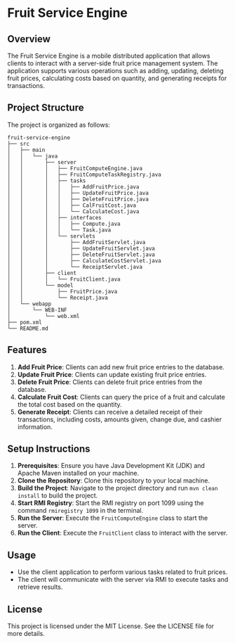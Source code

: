 # Fruit Service Engine

## Overview
The Fruit Service Engine is a mobile distributed application that allows clients to interact with a server-side fruit price management system. The application supports various operations such as adding, updating, deleting fruit prices, calculating costs based on quantity, and generating receipts for transactions.

## Project Structure
The project is organized as follows:

```
fruit-service-engine
├── src
│   ├── main
│   │   └── java
│   │       ├── server
│   │       │   ├── FruitComputeEngine.java
│   │       │   ├── FruitComputeTaskRegistry.java
│   │       │   ├── tasks
│   │       │   │   ├── AddFruitPrice.java
│   │       │   │   ├── UpdateFruitPrice.java
│   │       │   │   ├── DeleteFruitPrice.java
│   │       │   │   ├── CalFruitCost.java
│   │       │   │   └── CalculateCost.java
│   │       │   ├── interfaces
│   │       │   │   ├── Compute.java
│   │       │   │   └── Task.java
│   │       │   └── servlets
│   │       │       ├── AddFruitServlet.java
│   │       │       ├── UpdateFruitServlet.java
│   │       │       ├── DeleteFruitServlet.java
│   │       │       ├── CalculateCostServlet.java
│   │       │       └── ReceiptServlet.java
│   │       ├── client
│   │       │   └── FruitClient.java
│   │       └── model
│   │           ├── FruitPrice.java
│   │           └── Receipt.java
│   └── webapp
│       └── WEB-INF
│           └── web.xml
├── pom.xml
└── README.md
```

## Features
1. **Add Fruit Price**: Clients can add new fruit price entries to the database.
2. **Update Fruit Price**: Clients can update existing fruit price entries.
3. **Delete Fruit Price**: Clients can delete fruit price entries from the database.
4. **Calculate Fruit Cost**: Clients can query the price of a fruit and calculate the total cost based on the quantity.
5. **Generate Receipt**: Clients can receive a detailed receipt of their transactions, including costs, amounts given, change due, and cashier information.

## Setup Instructions
1. **Prerequisites**: Ensure you have Java Development Kit (JDK) and Apache Maven installed on your machine.
2. **Clone the Repository**: Clone this repository to your local machine.
3. **Build the Project**: Navigate to the project directory and run `mvn clean install` to build the project.
4. **Start RMI Registry**: Start the RMI registry on port 1099 using the command `rmiregistry 1099` in the terminal.
5. **Run the Server**: Execute the `FruitComputeEngine` class to start the server.
6. **Run the Client**: Execute the `FruitClient` class to interact with the server.

## Usage
- Use the client application to perform various tasks related to fruit prices.
- The client will communicate with the server via RMI to execute tasks and retrieve results.

## License
This project is licensed under the MIT License. See the LICENSE file for more details.